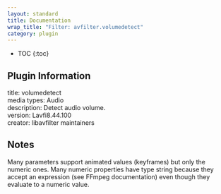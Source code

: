```yaml
---
layout: standard
title: Documentation
wrap_title: "Filter: avfilter.volumedetect"
category: plugin
---
```

* TOC
{:toc}

## Plugin Information

title: volumedetect  
media types:
Audio  
description: Detect audio volume.  
version: Lavfi8.44.100  
creator: libavfilter maintainers  

## Notes

Many parameters support animated values (keyframes) but only the numeric ones. Many numeric properties have type string because they accept an expression (see FFmpeg documentation) even though they evaluate to a numeric value.
